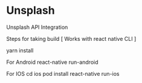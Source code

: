 # Unsplash
Unsplash API Integration

Steps for taking build [ Works with react native CLI ]

yarn install

For Android
react-native run-android 

For IOS
cd ios
pod install
react-native run-ios
